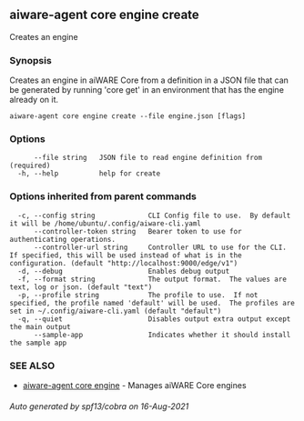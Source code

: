 ## aiware-agent core engine create

Creates an engine

### Synopsis

Creates an engine in aiWARE Core from a definition in a JSON file that can be
generated by running 'core get' in an environment that has the engine already
on it. 

```
aiware-agent core engine create --file engine.json [flags]
```

### Options

```
      --file string   JSON file to read engine definition from (required)
  -h, --help          help for create
```

### Options inherited from parent commands

```
  -c, --config string             CLI Config file to use.  By default it will be /home/ubuntu/.config/aiware-cli.yaml
      --controller-token string   Bearer token to use for authenticating operations.
      --controller-url string     Controller URL to use for the CLI.  If specified, this will be used instead of what is in the configuration. (default "http://localhost:9000/edge/v1")
  -d, --debug                     Enables debug output
  -f, --format string             The output format.  The values are text, log or json. (default "text")
  -p, --profile string            The profile to use.  If not specified, the profile named 'default' will be used.  The profiles are set in ~/.config/aiware-cli.yaml (default "default")
  -q, --quiet                     Disables output extra output except the main output
      --sample-app                Indicates whether it should install the sample app
```

### SEE ALSO

* [aiware-agent core engine](/cli/aiware-agent_core_engine.md)	 - Manages aiWARE Core engines

###### Auto generated by spf13/cobra on 16-Aug-2021
